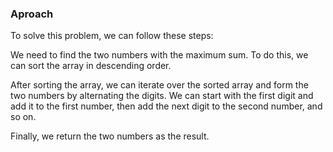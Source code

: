 ### Aproach ###
To solve this problem, we can follow these steps:

We need to find the two numbers with the maximum sum. To do this, we can sort the array in descending order.

After sorting the array, we can iterate over the sorted array and form the two numbers by alternating the digits. We can start with the first digit and add it to the first number, then add the next digit to the second number, and so on.

Finally, we return the two numbers as the result.

